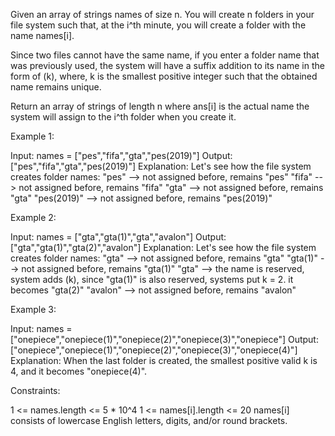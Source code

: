 Given an array of strings names of size n. You will create n folders in your
file system such that, at the i^th minute, you will create a folder with the
name names[i].

Since two files cannot have the same name, if you enter a folder name that
was previously used, the system will have a suffix addition to its name in
the form of (k), where, k is the smallest positive integer such that the
obtained name remains unique.

Return an array of strings of length n where ans[i] is the actual name the
system will assign to the i^th folder when you create it.


Example 1:


Input: names = ["pes","fifa","gta","pes(2019)"]
Output: ["pes","fifa","gta","pes(2019)"]
Explanation: Let's see how the file system creates folder names:
"pes" --> not assigned before, remains "pes"
"fifa" --> not assigned before, remains "fifa"
"gta" --> not assigned before, remains "gta"
"pes(2019)" --> not assigned before, remains "pes(2019)"


Example 2:


Input: names = ["gta","gta(1)","gta","avalon"]
Output: ["gta","gta(1)","gta(2)","avalon"]
Explanation: Let's see how the file system creates folder names:
"gta" --> not assigned before, remains "gta"
"gta(1)" --> not assigned before, remains "gta(1)"
"gta" --> the name is reserved, system adds (k), since "gta(1)" is also
reserved, systems put k = 2. it becomes "gta(2)"
"avalon" --> not assigned before, remains "avalon"


Example 3:


Input: names =
["onepiece","onepiece(1)","onepiece(2)","onepiece(3)","onepiece"]
Output: ["onepiece","onepiece(1)","onepiece(2)","onepiece(3)","onepiece(4)"]
Explanation: When the last folder is created, the smallest positive valid k
is 4, and it becomes "onepiece(4)".



Constraints:


1 <= names.length <= 5 * 10^4
1 <= names[i].length <= 20
names[i] consists of lowercase English letters, digits, and/or round
brackets.




